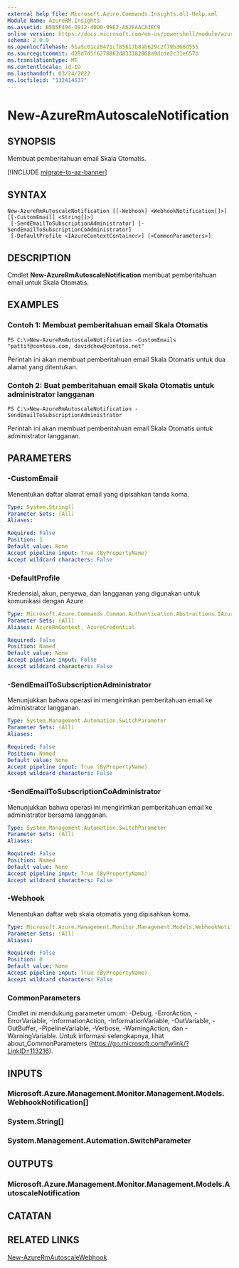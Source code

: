 ```yaml
---
external help file: Microsoft.Azure.Commands.Insights.dll-Help.xml
Module Name: AzureRM.Insights
ms.assetid: B5B5F494-D912-40D0-99E2-A62FAACA3EC9
online version: https://docs.microsoft.com/en-us/powershell/module/azurerm.insights/new-azurermautoscalenotification
schema: 2.0.0
ms.openlocfilehash: 51a5c01c28471cf85617b8ab629c2f79b366d555
ms.sourcegitcommit: d28d7d5f6278862d833182868a9dcde2c31e657b
ms.translationtype: MT
ms.contentlocale: id-ID
ms.lasthandoff: 03/24/2022
ms.locfileid: "132414537"
---
```

# New-AzureRmAutoscaleNotification

## SYNOPSIS
Membuat pemberitahuan email Skala Otomatis.

[!INCLUDE [migrate-to-az-banner](../../includes/migrate-to-az-banner.md)]

## SYNTAX

```
New-AzureRmAutoscaleNotification [[-Webhook] <WebhookNotification[]>] [[-CustomEmail] <String[]>]
 [-SendEmailToSubscriptionAdministrator] [-SendEmailToSubscriptionCoAdministrator]
 [-DefaultProfile <IAzureContextContainer>] [<CommonParameters>]
```

## DESCRIPTION
Cmdlet **New-AzureRmAutoscaleNotification** membuat pemberitahuan email untuk Skala Otomatis.

## EXAMPLES

### Contoh 1: Membuat pemberitahuan email Skala Otomatis
```
PS C:\>New-AzureRmAutoscaleNotification -CustomEmails "pattif@contoso.com, davidchew@contoso.net"
```

Perintah ini akan membuat pemberitahuan email Skala Otomatis untuk dua alamat yang ditentukan.

### Contoh 2: Buat pemberitahuan email Skala Otomatis untuk administrator langganan
```
PS C:\>New-AzureRmAutoscaleNotification -SendEmailToSubscriptionAdministrator
```

Perintah ini akan membuat pemberitahuan email Skala Otomatis untuk administrator langganan.

## PARAMETERS

### -CustomEmail
Menentukan daftar alamat email yang dipisahkan tanda koma.

```yaml
Type: System.String[]
Parameter Sets: (All)
Aliases:

Required: False
Position: 1
Default value: None
Accept pipeline input: True (ByPropertyName)
Accept wildcard characters: False
```

### -DefaultProfile
Kredensial, akun, penyewa, dan langganan yang digunakan untuk komunikasi dengan Azure

```yaml
Type: Microsoft.Azure.Commands.Common.Authentication.Abstractions.IAzureContextContainer
Parameter Sets: (All)
Aliases: AzureRmContext, AzureCredential

Required: False
Position: Named
Default value: None
Accept pipeline input: False
Accept wildcard characters: False
```

### -SendEmailToSubscriptionAdministrator
Menunjukkan bahwa operasi ini mengirimkan pemberitahuan email ke administrator langganan.

```yaml
Type: System.Management.Automation.SwitchParameter
Parameter Sets: (All)
Aliases:

Required: False
Position: Named
Default value: None
Accept pipeline input: True (ByPropertyName)
Accept wildcard characters: False
```

### -SendEmailToSubscriptionCoAdministrator
Menunjukkan bahwa operasi ini mengirimkan pemberitahuan email ke administrator bersama langganan.

```yaml
Type: System.Management.Automation.SwitchParameter
Parameter Sets: (All)
Aliases:

Required: False
Position: Named
Default value: None
Accept pipeline input: True (ByPropertyName)
Accept wildcard characters: False
```

### -Webhook
Menentukan daftar web skala otomatis yang dipisahkan koma.

```yaml
Type: Microsoft.Azure.Management.Monitor.Management.Models.WebhookNotification[]
Parameter Sets: (All)
Aliases:

Required: False
Position: 0
Default value: None
Accept pipeline input: True (ByPropertyName)
Accept wildcard characters: False
```

### CommonParameters
Cmdlet ini mendukung parameter umum: -Debug, -ErrorAction, -ErrorVariable, -InformationAction, -InformationVariable, -OutVariable, -OutBuffer, -PipelineVariable, -Verbose, -WarningAction, dan -WarningVariable. Untuk informasi selengkapnya, lihat about_CommonParameters (https://go.microsoft.com/fwlink/?LinkID=113216).

## INPUTS

### Microsoft.Azure.Management.Monitor.Management.Models.WebhookNotification[]

### System.String[]

### System.Management.Automation.SwitchParameter

## OUTPUTS

### Microsoft.Azure.Management.Monitor.Management.Models.AutoscaleNotification

## CATATAN

## RELATED LINKS

[New-AzureRmAutoscaleWebhook](./New-AzureRmAutoscaleWebhook.md)


